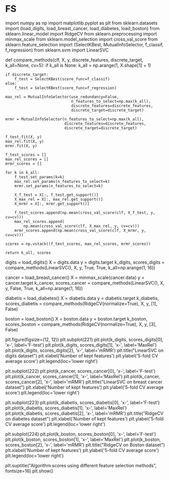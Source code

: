 # FS
import numpy as np
import matplotlib.pyplot as plt
from sklearn.datasets import (load_digits, load_breast_cancer,
                              load_diabetes, load_boston)
from sklearn.linear_model import RidgeCV
from sklearn.preprocessing import minmax_scale
from sklearn.model_selection import cross_val_score
from sklearn.feature_selection import (SelectKBest, MutualInfoSelector,
                                       f_classif, f_regression)
from sklearn.svm import LinearSVC


def compare_methods(clf, X, y, discrete_features, discrete_target,
                    k_all=None, cv=5):
    if k_all is None:
        k_all = np.arange(1, X.shape[1] + 1)

    if discrete_target:
        f_test = SelectKBest(score_func=f_classif)
    else:
        f_test = SelectKBest(score_func=f_regression)

    max_rel = MutualInfoSelector(use_redundancy=False,
                                 n_features_to_select=np.max(k_all),
                                 discrete_features=discrete_features,
                                 discrete_target=discrete_target)

    mrmr = MutualInfoSelector(n_features_to_select=np.max(k_all),
                              discrete_features=discrete_features,
                              discrete_target=discrete_target)

    f_test.fit(X, y)
    max_rel.fit(X, y)
    mrmr.fit(X, y)

    f_test_scores = []
    max_rel_scores = []
    mrmr_scores = []

    for k in k_all:
        f_test.set_params(k=k)
        max_rel.set_params(n_features_to_select=k)
        mrmr.set_params(n_features_to_select=k)

        X_f_test = X[:, f_test.get_support()]
        X_max_rel = X[:, max_rel.get_support()]
        X_mrmr = X[:, mrmr.get_support()]

        f_test_scores.append(np.mean(cross_val_score(clf, X_f_test, y, cv=cv)))
        max_rel_scores.append(
            np.mean(cross_val_score(clf, X_max_rel, y, cv=cv)))
        mrmr_scores.append(np.mean(cross_val_score(clf, X_mrmr, y, cv=cv)))

    scores = np.vstack((f_test_scores, max_rel_scores, mrmr_scores))

    return k_all, scores


digits = load_digits()
X = digits.data
y = digits.target
k_digits, scores_digits = compare_methods(LinearSVC(), X, y, True, True,
                                          k_all=np.arange(1, 16))

cancer = load_breast_cancer()
X = minmax_scale(cancer.data)
y = cancer.target
k_cancer, scores_cancer = compare_methods(LinearSVC(), X, y, False, True,
                                          k_all=np.arange(1, 16))

diabetis = load_diabetes()
X = diabetis.data
y = diabetis.target
k_diabetis, scores_diabetis = compare_methods(RidgeCV(normalize=True), X, y,
                                              [1], False)

boston = load_boston()
X = boston.data
y = boston.target
k_boston, scores_boston = compare_methods(RidgeCV(normalize=True),
                                          X, y, [3], False)


plt.figure(figsize=(12, 12))
plt.subplot(221)
plt.plot(k_digits, scores_digits[0], 'x-', label='F-test')
plt.plot(k_digits, scores_digits[1], 'x-', label='MaxRel')
plt.plot(k_digits, scores_digits[2], 'x-', label='mRMR')
plt.title("LinearSVC on digits dataset")
plt.xlabel('Number of kept features')
plt.ylabel('5-fold CV average score')
plt.legend(loc='lower right')

plt.subplot(222)
plt.plot(k_cancer, scores_cancer[0], 'x-', label='F-test')
plt.plot(k_cancer, scores_cancer[1], 'x-', label='MaxRel')
plt.plot(k_cancer, scores_cancer[2], 'x-', label='mRMR')
plt.title("LinearSVC on breast cancer dataset")
plt.xlabel('Number of kept features')
plt.ylabel('5-fold CV average score')
plt.legend(loc='lower right')

plt.subplot(223)
plt.plot(k_diabetis, scores_diabetis[0], 'x-', label='F-test')
plt.plot(k_diabetis, scores_diabetis[1], 'x-', label='MaxRel')
plt.plot(k_diabetis, scores_diabetis[2], 'x-', label='mRMR')
plt.title("RidgeCV on diabetes dataset")
plt.xlabel('Number of kept features')
plt.ylabel('5-fold CV average score')
plt.legend(loc='lower right')

plt.subplot(224)
plt.plot(k_boston, scores_boston[0], 'x-', label='F-test')
plt.plot(k_boston, scores_boston[1], 'x-', label='MaxRel')
plt.plot(k_boston, scores_boston[2], 'x-', label='mRMR')
plt.title("RidgeCV on Boston dataset")
plt.xlabel('Number of kept features')
plt.ylabel('5-fold CV average score')
plt.legend(loc='lower right')

plt.suptitle("Algorithm scores using different feature selection methods",
             fontsize=16)
plt.show()

